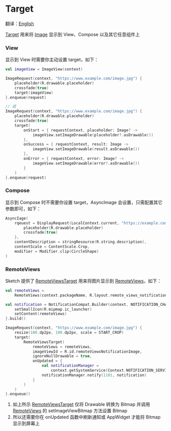 # Target

翻译：[English](target.md)

[Target] 用来将 [Image] 显示到 View、Compose 以及其它任意组件上

### View

显示到 View 时需要你主动设置 target，如下：

```kotlin
val imageView = ImageView(context)

ImageRequest(context, "https://www.example.com/image.jpg") {
    placeholder(R.drawable.placeholder)
    crossfade(true)
    target(imageView)
}.enqueue(request)

// 或
ImageRequest(context, "https://www.example.com/image.jpg") {
    placeholder(R.drawable.placeholder)
    crossfade(true)
    target(
        onStart = { requestContext, placeholder: Image? ->
            imageView.setImageDrawable(placeholder?.asDrawable())
        },
        onSuccess = { requestContext, result: Image ->
            imageView.setImageDrawable(result.asDrawable())
        },
        onError = { requestContext, error: Image? ->
            imageView.setImageDrawable(error?.asDrawable())
        }
    )
}.enqueue(request)
```

### Compose

显示到 Compose 时不需要你设置 target，AsyncImage 会设置，只需配置其它参数即可，如下：

```kotlin
AsyncIage(
    rqeuest = DisplayRequest(LocalContext.current, "https://example.com/image.jpg") {
        placeholder(R.drawable.placeholder)
        crossfade(true)
    },
    contentDescription = stringResource(R.string.description),
    contentScale = ContentScale.Crop,
    modifier = Modifier.clip(CircleShape)
)
```

### RemoteViews

Sketch 提供了 [RemoteViewsTarget] 用来将图片显示到 [RemoteViews]，如下：

```kotlin
val remoteViews =
    RemoteViews(context.packageName, R.layout.remote_views_notification)

val notification = NotificationCompat.Builder(context, NOTIFICATION_CHANNEL_ID).apply {
    setSmallIcon(R.mipmap.ic_launcher)
    setContent(remoteViews)
}.build()

ImageRequest(context, "https://www.example.com/image.jpg") {
    resize(100.dp2px, 100.dp2px, scale = START_CROP)
    target(
        RemoteViewsTarget(
            remoteViews = remoteViews,
            imageViewId = R.id.remoteViewsNotificationImage,
            ignoreNullDrawable = true,
            onUpdated = {
                val notificationManager =
                    context.getSystemService(Context.NOTIFICATION_SERVICE) as NotificationManager
                notificationManager.notify(1101, notification)
            }
        )
    )
}.enqueue()
```

1. 如上所示 [RemoteViewsTarget] 仅将 Drawable 转换为 Bitmap 并调用 [RemoteViews] 的
   setImageViewBitmap 方法设置 Bitmap
2. 所以还需要你在 onUpdated 函数中刷新通知或 AppWidget 才能将 Bitmap 显示到屏幕上

[Image]: ../../sketch-core/src/commonMain/kotlin/com/github/panpf/sketch/Image.kt

[Target]: ../../sketch-core/src/commonMain/kotlin/com/github/panpf/sketch/target/Target.kt

[ViewTarget]: ../../sketch-core/src/commonMain/kotlin/com/github/panpf/sketch/target/ViewTarget.kt

[ImageViewTarget]: ../../sketch-core/src/commonMain/kotlin/com/github/panpf/sketch/target/ImageViewTarget.kt

[ImageRequest]: ../../sketch-core/src/commonMain/kotlin/com/github/panpf/sketch/request/ImageRequest.kt

[ImageResult]: ../../sketch-core/src/commonMain/kotlin/com/github/panpf/sketch/request/ImageResult.kt

[RemoteViews]: https://developer.android.google.cn/reference/android/widget/RemoteViews

[RemoteViewsTarget]: ../../sketch-core/src/commonMain/kotlin/com/github/panpf/sketch/target/RemoteViewsTarget.kt